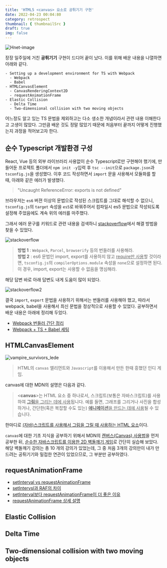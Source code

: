 ```yaml
---
title: 'HTML5 <canvas> 요소로 공튀기기 구현'
date: 2022-04-23 00:04:80
category: retrospect
thumbnail: { thumbnailSrc }
draft: true
img: false
---
```


![Hnet-image](https://user-images.githubusercontent.com/85833148/164751471-7a53e003-2dc6-4c79-a1d2-a092709a9424.gif)

장장 일주일에 거친 **공튀기기** 구현이 드디어 끝이 났다. 이를 위해 배운 내용을 나열하면 아래와 같다.

```
- Setting up a development environment for TS with Webpack
  - Webpack
  - Babel
- HTMLCanvasElement
  - CanvasRenderingContext2D
  - requestAnimationFrame
- Elastic Collision
  - Delta Time
  - Two-dimensional collision with two moving objects
```

어느정도 알고 있는 TS 문법을 제외하고는 다소 생소한 개념이라서 관련 내용 이해한다고 고생이 많았다.
그만큼 배운 것도 정말 많았기 때문에 처음부터 끝까지 어떻게 진행했는지 과정을 적어보고자 한다.

## 순수 Typescript 개발환경 구성

React, Vue 등의 외부 라이브러리 사용없이 순수 Typescript로만 구현해야 했기에, 만들어둔 프로젝트 폴더에서 `npm init -y`입력 후 `tsc --init`으로
`package.json`과 `tsconfig.js`을 생성했다. 이후 코드 작성하면서 `import` 문을 사용해서 모듈화를 할 때, 아래와 같은 에러가 발생했다.

> "Uncaught ReferenceError: exports is not defined"

브라우저는 `es6` 버젼 이상의 문법으로 작성된 스크립트를 그대로 해석할 수 없으니, `tsconfig.js`의 `target` 속성을 `es5`로 바꿔주어서 컴파일시 es5 문법으로 작성되도록 설정해 주었음에도 계속 위의 에러를 마주했다.

그래서 에러 문구를 키워드로 관련 내용을 검색하니 [stackoverflow](https://stackoverflow.com/questions/43472778/typescript-exports-is-not-defined)에서 해결 방법을 찾을 수 있었다.

![stackoverflow](https://user-images.githubusercontent.com/85833148/164759381-bd6338a8-465b-4a4d-b2ac-d4260adafa82.png)

> **방법 1** : `Webpack`, `Parcel`, `browserify` 등의 번들러를 사용해라.  
> **방법 2** : es6 문법인 import, export를 사용하지 않고 <u>require만 사용</u>할 것이라면, `tsconfig.js`의 `compilerOptions.module` 속성을 `none`으로 설정하면 된다. 이 경우, import, export는 사용할 수 없음을 명심해라.

해당 답변 바로 아래 답변도 내게 도움이 많이 되었다.

![stackoverflow2](https://user-images.githubusercontent.com/85833148/164762297-ba224683-f05e-4822-94a8-4c9242a0d262.png)

결국 `import`, `export` 문법을 사용하기 위해서는 번들러를 사용해야 했고, 따라서 webpack, babel을 사용해서 최신 문법을 정상적으로 사용할 수 있었다.
공부하면서 배운 내용은 아래에 정리해 두었다.

- [Webpack 번들러 간단 정리](https://greenhead.netlify.app/development/webpack/)
- [Webpack + TS + Babel 세팅](https://greenhead.netlify.app/development/webpack-typescript-babel/)

## HTMLCanvasElement

![vampire_survivors_lede](https://user-images.githubusercontent.com/85833148/164764092-52d71789-e6de-4cc9-80c3-26ae187b9194.png)

> HTML의 `canvas` 엘리먼트와 `Javascript`를 이용해서 만든 한때 흥했던 인디 게임.

canvas에 대한 MDN의 설명은 다음과 같다.

> <**canvas**>는 HTML 요소 중 하나로서, 스크립트(보통은 자바스크립트)를 사용하여 <u>**그림**을 그리는 데에 사용</u>됩니다. 예를 들면, 그래프를 그리거나 사진을 합성하거나, 간단한(혹은 복잡할 수도 있는) <u>**애니메이션**을 만드는 데에 사용</u>될 수 있습니다.

한마디로 <u>(자바)스크립트를 사용해서 그림을 그릴 때 사용하는 HTML 요소</u>이다.

`canvas`에 대한 기초 지식을 공부하기 위해서 MDN의 [캔버스(Canvas) 사용법](https://developer.mozilla.org/ko/docs/Web/API/Canvas_API/Tutorial/Basic_usage)을 먼저 공부한 뒤, [순수한 자바스크립트를 이용한 2D 벽돌깨기 게임](https://developer.mozilla.org/ko/docs/games/tutorials/2d_breakout_game_pure_javascript)로 간단히 실습해 보았다. 해당 벽돌깨기 강의는 총 10 개의 강의가 있었는데, 그 중 처음 3개의 강의만이 내가 만드려는 공튀기기와 밀접한 연관이 있었으므로, 그 부분만 공부하였다.

<!-- canvas는 width: 300, height:150이 default 값
렌더링 과정에서 canvas가 왜곡될 수 있기 때문에 CSS가 아닌 canvas.width, canvas.height 과 같이 HTML 또는 JS에서 직접 속성으로 명시한다.
canvas는 자식 엘리먼트를 가지지 않지만, <**img** /> 엘리먼트와는 달리 <**canvas**></**canvas**> 와 같이 닫는 태그를 명시해야 한다. -->

## requestAnimationFrame

- [setInterval vs requestAnimationFrame](https://guiyomi.tistory.com/100)
- [setIntervsl과 RAF의 차이](https://velog.io/@younghwanjoe/requestAnimationFrame%EC%9D%84-%EC%82%AC%EC%9A%A9%ED%95%98%EC%97%AC-%EC%95%A0%EB%8B%88%EB%A9%94%EC%9D%B4%EC%85%98-%EA%B5%AC%ED%98%84%ED%95%98%EA%B8%B0-%EC%83%81)
- [setInterval보다 requestAnimationFrame이 더 좋은 이유](https://simsimjae.tistory.com/402)
- [requestAnimationFrame 상세 설명](https://darrengwon.tistory.com/641)

## Elastic Collision

## Delta Time

## Two-dimensional collision with two moving objects
